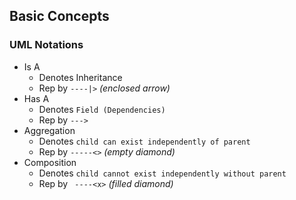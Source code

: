 ## Basic Concepts

### UML Notations

- Is A 
    - Denotes Inheritance
    - Rep by ```----|>``` _(enclosed arrow)_
- Has A
    - Denotes ```Field (Dependencies)```
    - Rep by ```--->```
- Aggregation
    - Denotes ```child can exist independently of parent```
    - Rep by ```-----<>``` _(empty diamond)_
- Composition
    - Denotes ```child cannot exist independently without parent```
    - Rep by ``` ----<x>```  _(filled diamond)_